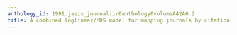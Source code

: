 ```yaml
---
anthology_id: 1991.jasis_journal-ir0anthology0volumeA42A6.2
title: A combined loglinear/MDS model for mapping journals by citation analysis
---
```

